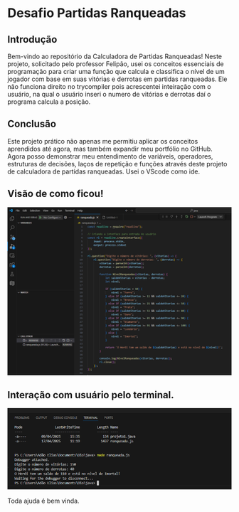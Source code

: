 # Desafio Partidas Ranqueadas

## Introdução
Bem-vindo ao repositório da Calculadora de Partidas Ranqueadas! Neste projeto, solicitado pelo professor Felipão, usei os conceitos essenciais de programação para criar uma função que calcula e classifica o nível de um jogador com base em suas vitórias e derrotas em partidas ranqueadas.
Ele não funciona direito no trycompiler pois acrescentei inteiração com o usuário, na qual o usuário inseri o numero de vitórias e derrotas daí o programa calcula a posição.

## Conclusão
Este projeto prático não apenas me permitiu aplicar os conceitos aprendidos até agora, mas também expandir meu portfólio no GitHub. Agora posso demonstrar meu entendimento de variáveis, operadores, estruturas de decisões, laços de repetição e funções através deste projeto de calculadora de partidas ranqueadas. 
Usei o VScode como ide.

## Visão de como ficou!

![ranqueada.png](https://github.com/AdaoElias/desafio2-dio-logicadeprogramacao/blob/main/Ranqueada.codigo.PNG)

## Interação com usuário pelo terminal.
![interacao.png](https://github.com/AdaoElias/desafio2-dio-logicadeprogramacao/blob/main/intera%C3%A7%C3%A3o.png)

Toda ajuda é bem vinda.
